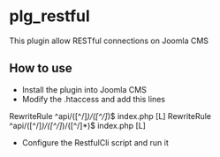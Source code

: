 plg_restful
===========

This plugin allow RESTful connections on Joomla CMS

How to use
----------

- Install the plugin into Joomla CMS
- Modify the .htaccess and add this lines

RewriteRule ^api/([^/]*)/([^/]*)$ index.php [L]
RewriteRule ^api/([^/]*)/([^/]*)/([^/]*)$ index.php [L]

- Configure the RestfulCli script and run it
